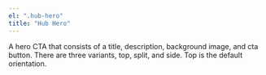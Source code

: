 ```yaml
---
el: ".hub-hero"
title: "Hub Hero"
---
```

A hero CTA that consists of a title, description, background image, and cta button. There are three variants, top, split, and side. Top is the default orientation.
